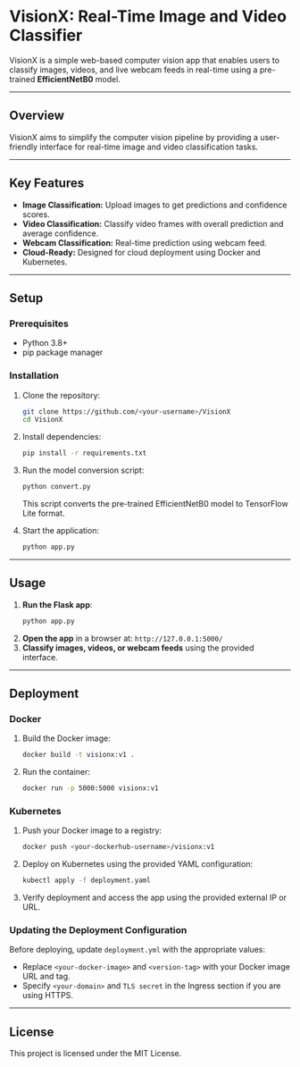 
# VisionX: Real-Time Image and Video Classifier

VisionX is a simple web-based computer vision app that enables users to classify images, videos, and live webcam feeds in real-time using a pre-trained **EfficientNetB0** model.

---

## Overview

VisionX aims to simplify the computer vision pipeline by providing a user-friendly interface for real-time image and video classification tasks.

---

## Key Features

- **Image Classification:** Upload images to get predictions and confidence scores.
- **Video Classification:** Classify video frames with overall prediction and average confidence.
- **Webcam Classification:** Real-time prediction using webcam feed.
- **Cloud-Ready:** Designed for cloud deployment using Docker and Kubernetes.

---

## Setup

### Prerequisites
- Python 3.8+
- pip package manager

### Installation
1. Clone the repository:
   ```bash
   git clone https://github.com/<your-username>/VisionX
   cd VisionX
   ```
2. Install dependencies:
   ```bash
   pip install -r requirements.txt
   ```
3. Run the model conversion script:
   ```bash
   python convert.py
   ```
   This script converts the pre-trained EfficientNetB0 model to TensorFlow Lite format.

4. Start the application:
   ```bash
   python app.py
   ```

---

## Usage

1. **Run the Flask app**:
   ```bash
   python app.py
   ```
2. **Open the app** in a browser at:
   `http://127.0.0.1:5000/`
3. **Classify images, videos, or webcam feeds** using the provided interface.

---

## Deployment

### Docker
1. Build the Docker image:
   ```bash
   docker build -t visionx:v1 .
   ```
2. Run the container:
   ```bash
   docker run -p 5000:5000 visionx:v1
   ```

### Kubernetes
1. Push your Docker image to a registry:
   ```bash
   docker push <your-dockerhub-username>/visionx:v1
   ```
2. Deploy on Kubernetes using the provided YAML configuration:
   ```bash
   kubectl apply -f deployment.yaml
   ```
3. Verify deployment and access the app using the provided external IP or URL.

### Updating the Deployment Configuration
Before deploying, update `deployment.yml` with the appropriate values:
   - Replace `<your-docker-image>` and `<version-tag>` with your Docker image URL and tag.
   - Specify `<your-domain>` and `TLS secret` in the Ingress section if you are using HTTPS.

---

## License

This project is licensed under the MIT License.
